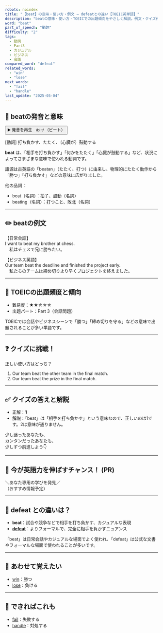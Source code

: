 ```yaml
---
robots: noindex
title: "【beat】の意味・使い方・例文 ― defeatとの違い【TOEIC英単語】"
description: "beatの意味・使い方・TOEICでの出題傾向をやさしく解説。例文・クイズ付きでdefeatとの違いもわかりやすく学べます。"
word: "beat"
part_of_speech: "動詞"
difficulty: "2"
tags:
  - 動詞
  - Part3
  - カジュアル
  - ビジネス
  - 会議
compared_word: "defeat"
related_words:
  - "win"
  - "lose"
next_words:
  - "fail"
  - "handle"
last_update: "2025-05-04"
---
```


## 🔰 beatの発音と意味

<button class="play-audio" onclick="playTTS('beat')">
  <span class="play-audio-main">
    ▶️ 発音を再生　/biːt/
  </span>
  <span class="play-audio-sub">
    （ビート）
  </span>
</button>

[動詞] 打ち負かす、たたく、（心臓が）鼓動する

**beat** は、「相手を打ち負かす」「何かをたたく」「心臓が鼓動する」など、状況によってさまざまな意味で使われる動詞です。

語源は古英語の「beatan」（たたく、打つ）に由来し、物理的にたたく動作から「勝つ」「打ち負かす」などの意味に広がりました。

他の品詞：  
- beat（名詞）：拍子、鼓動（名詞）
- beating（名詞）：打つこと、敗北（名詞）

---

## ✏️ beatの例文

【日常会話】  
I want to beat my brother at chess.  
　私はチェスで兄に勝ちたい。

【ビジネス英語】  
Our team beat the deadline and finished the project early.  
　私たちのチームは締め切りより早くプロジェクトを終えました。

---

## 🎯 TOEICの出題頻度と傾向

- 難易度：★★☆☆☆
- 出題パート：Part 3（会話問題）

TOEICでは会話やビジネスシーンで「勝つ」「締め切りを守る」などの意味で出題されることが多い単語です。

---

## ❓ クイズに挑戦！

正しい使い方はどっち？

1. Our team beat the other team in the final match.  
2. Our team beat the prize in the final match.

---

## ✅ クイズの答えと解説

- 正解：**1**
- 解説：「beat」は「相手を打ち負かす」という意味なので、正しいのは1です。2は意味が通りません。

少し迷ったあなたも、  
カンタンだったあなたも、  
少しずつ前進しよう👇️

---

## 🚀 今が英語力を伸ばすチャンス！ (PR)

<div class="info-center">
＼あなた専用の学びを発見／<br>  
（おすすめ情報予定）
</div>

---

## 🤔  defeat との違いは？

- **beat**：試合や競争などで相手を打ち負かす、カジュアルな表現
- **[defeat](/defeat)**：よりフォーマルで、完全に相手を負かすニュアンス

「beat」は日常会話やカジュアルな場面でよく使われ、「defeat」は公式な文書やフォーマルな場面で使われることが多いです。

---

## 🧩 あわせて覚えたい

- [win](/win)：勝つ
- [lose](/lose)：負ける

---

## 📖 できればこれも

- [fail](/fail)：失敗する
- [handle](/handle)：対処する

<!-- cvid: aid05_bid22 -->
